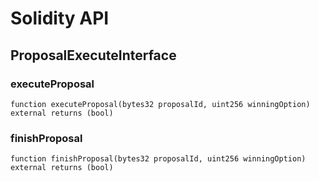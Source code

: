# Solidity API

## ProposalExecuteInterface

### executeProposal

```solidity
function executeProposal(bytes32 proposalId, uint256 winningOption) external returns (bool)
```

### finishProposal

```solidity
function finishProposal(bytes32 proposalId, uint256 winningOption) external returns (bool)
```

